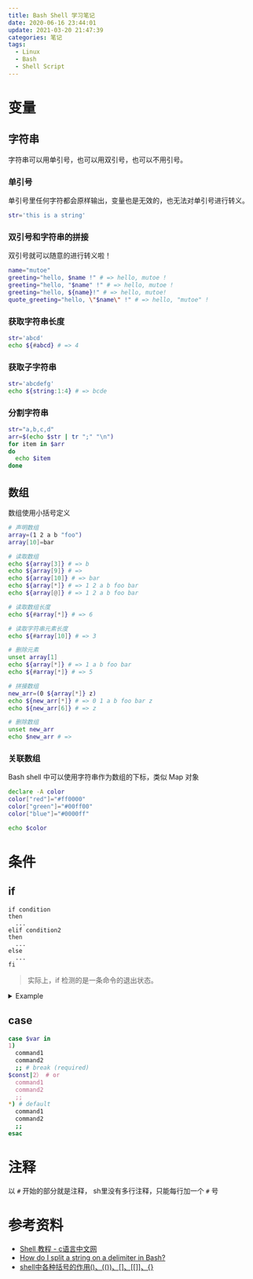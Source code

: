 ```yaml
---
title: Bash Shell 学习笔记  
date: 2020-06-16 23:44:01  
update: 2021-03-20 21:47:39  
categories: 笔记  
tags:
  - Linux
  - Bash
  - Shell Script
---
```


# 变量

## 字符串

字符串可以用单引号，也可以用双引号，也可以不用引号。

### 单引号

单引号里任何字符都会原样输出，变量也是无效的，也无法对单引号进行转义。

```bash
str='this is a string'
```

### 双引号和字符串的拼接

双引号就可以随意的进行转义啦！

```bash
name="mutoe"
greeting="hello, $name !" # => hello, mutoe !
greeting="hello, "$name" !" # => hello, mutoe !
greeting="hello, ${name}!" # => hello, mutoe!
quote_greeting="hello, \"$name\" !" # => hello, "mutoe" !
```

### 获取字符串长度

```bash
str='abcd'
echo ${#abcd} # => 4
```

### 获取子字符串

```bash
str='abcdefg'
echo ${string:1:4} # => bcde
```

### 分割字符串

```bash
str="a,b,c,d"
arr=$(echo $str | tr ";" "\n")
for item in $arr
do
  echo $item
done
```

## 数组

数组使用小括号定义

```sh
# 声明数组
array=(1 2 a b "foo")
array[10]=bar

# 读取数组
echo ${array[3]} # => b
echo ${array[9]} # => 
echo ${array[10]} # => bar
echo ${array[*]} # => 1 2 a b foo bar
echo ${array[@]} # => 1 2 a b foo bar

# 读取数组长度
echo ${#array[*]} # => 6

# 读取字符串元素长度
echo ${#array[10]} # => 3

# 删除元素
unset array[1]
echo ${array[*]} # => 1 a b foo bar
echo ${#array[*]} # => 5

# 拼接数组
new_arr=(0 ${array[*]} z)
echo ${new_arr[*]} # => 0 1 a b foo bar z
echo ${new_arr[6]} # => z

# 删除数组
unset new_arr
echo $new_arr # => 
```

### 关联数组

Bash shell 中可以使用字符串作为数组的下标，类似 Map 对象

```bash
declare -A color
color["red"]="#ff0000"
color["green"]="#00ff00"
color["blue"]="#0000ff"

echo $color
```

# 条件

## if

```shell
if condition
then
  ...
elif condition2
then
  ...
else
  ...
fi
```

> 实际上，if 检测的是一条命令的退出状态。

<details>
<summary>Example</summary>

```shell
a=$[2*3]
b=$[1+5]
if [ $a == $b ]; then
    echo "a == b"
fi
```
</details>

## case

```sh
case $var in
1)
  command1
  command2
  ;; # break (required)
$const|2） # or
  command1
  command2
  ;;
*) # default
  command1
  command2
  ;;
esac
```

<!--
# 循环

## for

## while

## until
-->

# 注释

以 `#` 开始的部分就是注释， sh里没有多行注释，只能每行加一个 `#` 号

# 参考资料

- [Shell 教程 - c语言中文网](https://wiki.jikexueyuan.com/project/shell-tutorial)
- [How do I split a string on a delimiter in Bash?](https://stackoverflow.com/q/918886/7736393)
- [shell中各种括号的作用()、(())、[]、[[]]、{}](https://blog.csdn.net/taiyang1987912/article/details/39551385)
